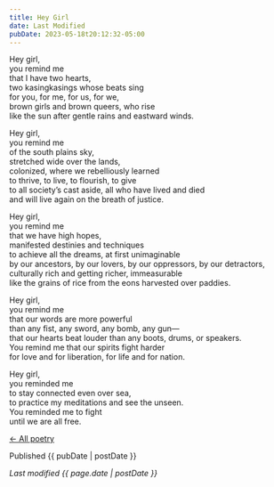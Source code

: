 ```yaml
---
title: Hey Girl
date: Last Modified
pubDate: 2023-05-18t20:12:32-05:00
---
```


Hey girl,  
you remind me  
that I have two hearts,  
two kasingkasings whose beats sing  
for you, for me, for us, for we,  
brown girls and brown queers, who rise  
like the sun after gentle rains and eastward winds.

Hey girl,  
you remind me  
of the south plains sky,  
stretched wide over the lands,  
colonized, where we rebelliously learned  
to thrive, to live, to flourish, to give  
to all society’s cast aside, all who have lived and died  
and will live again on the breath of justice.

Hey girl,  
you remind me  
that we have high hopes,  
manifested destinies and techniques  
to achieve all the dreams, at first unimaginable  
by our ancestors, by our lovers, by our oppressors, by our detractors,  
culturally rich and getting richer, immeasurable  
like the grains of rice from the eons harvested over paddies.

Hey girl,  
you remind me  
that our words are more powerful  
than any fist, any sword, any bomb, any gun—  
that our hearts beat louder than any boots, drums, or speakers.  
You remind me that our spirits fight harder  
for love and for liberation, for life and for nation.

Hey girl,  
you reminded me  
to stay connected even over sea,  
to practice my meditations and see the unseen.  
You reminded me to fight  
until we are all free.

[&larr; All poetry](/poetry/)

Published {{ pubDate | postDate }}

_Last modified {{ page.date | postDate }}_
